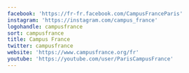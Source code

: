 ```yaml
---
facebook: 'https://fr-fr.facebook.com/CampusFranceParis'
instagram: 'https://instagram.com/campus_france'
logohandle: campusfrance
sort: campusfrance
title: Campus France
twitter: campusfrance
website: 'https://www.campusfrance.org/fr'
youtube: 'https://youtube.com/user/ParisCampusFrance'
---
```

